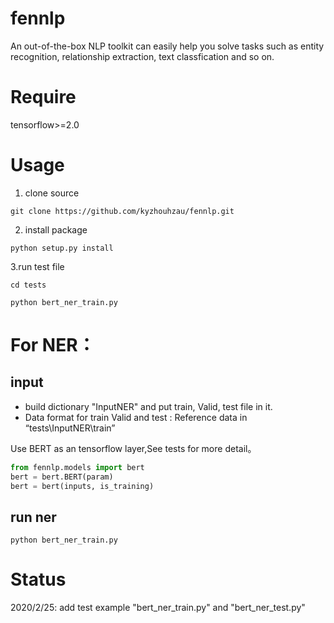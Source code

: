 # fennlp

An out-of-the-box NLP toolkit can easily help you solve tasks such as entity recognition, relationship extraction, text classfication and so on.

# Require
tensorflow>=2.0

# Usage
1. clone source
```
git clone https://github.com/kyzhouhzau/fennlp.git
```
2. install package
```
python setup.py install
```
3.run test file
```
cd tests
```
```
python bert_ner_train.py
```

# For NER：

## input
* build dictionary "InputNER" and put train, Valid, test file in it.
* Data format for train Valid and test :
Reference data in  “tests\InputNER\train”

Use BERT as an tensorflow layer,See tests for more detail。

```python
from fennlp.models import bert
bert = bert.BERT(param)
bert = bert(inputs, is_training)
```

## run ner
```
python bert_ner_train.py
```




# Status
2020/2/25: add test example "bert_ner_train.py" and "bert_ner_test.py"



